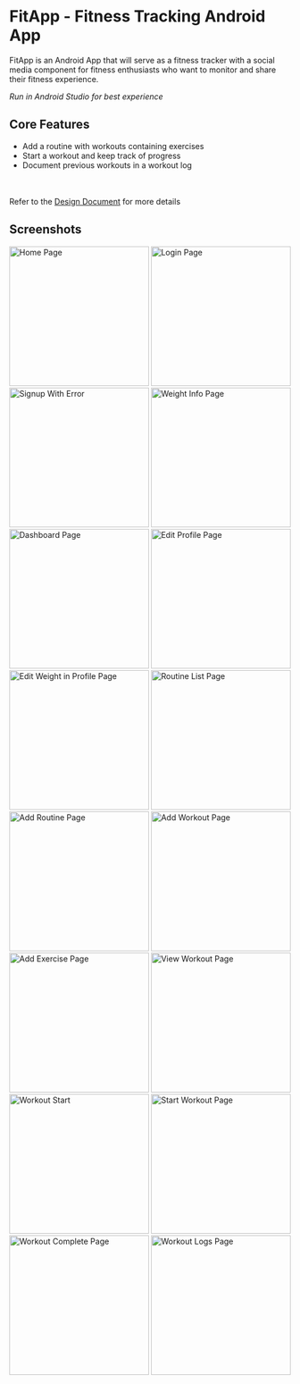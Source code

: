 # FitApp - Fitness Tracking Android App

FitApp is an Android App that will serve as a fitness tracker with a social media
component for fitness enthusiasts who want to monitor and share their fitness experience.

_Run in Android Studio for best experience_

## Core Features

- Add a routine with workouts containing exercises
- Start a workout and keep track of progress
- Document previous workouts in a workout log

<br></br>
Refer to the [Design Document](phase2/design_document.pdf) for more details

## Screenshots

<img alt="Home Page" src="FitApp-screenshots/HomePage.png" width="250"/>
<img alt="Login Page" src="FitApp-screenshots/Login.png" width="250"/>
<img alt="Signup With Error" src="FitApp-screenshots/SignupError.png" width="250"/>
<img alt="Weight Info Page" src="FitApp-screenshots/WeightInfo.png" width="250"/>

<img alt="Dashboard Page" src="FitApp-screenshots/Dashboard.png" width="250"/>
<img alt="Edit Profile Page" src="FitApp-screenshots/EditProfileInfo.png" width="250"/>
<img alt="Edit Weight in Profile Page" src="FitApp-screenshots/EditWeight.png" width="250"/>

<img alt="Routine List Page" src="FitApp-screenshots/RoutineList.png" width="250"/>
<img alt="Add Routine Page" src="FitApp-screenshots/AddRoutine.png" width="250"/>

<img alt="Add Workout Page" src="FitApp-screenshots/AddWorkout.png" width="250"/>
<img alt="Add Exercise Page" src="FitApp-screenshots/AddExercise.png" width="250"/>

<img alt="View Workout Page" src="FitApp-screenshots/ViewWorkout.png" width="250"/>
<img alt="Workout Start" src="FitApp-screenshots/WorkoutStart.png" width="250"/>
<img alt="Start Workout Page" src="FitApp-screenshots/StartWorkout.gif" width="250"/>
<img alt="Workout Complete Page" src="FitApp-screenshots/WorkoutComplete.png" width="250"/>
<img alt="Workout Logs Page" src="FitApp-screenshots/WorkoutLogs.png" width="250"/>